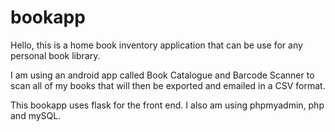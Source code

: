 # bookapp
Hello, this is a home book inventory application that can be use for any personal book library. 

I am using an android app called Book Catalogue and Barcode Scanner to scan all of my books that will then be exported and emailed in a CSV format.

This bookapp uses flask for the front end.  I also am using phpmyadmin, php and mySQL.

<more updates to come>

